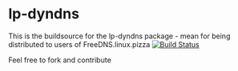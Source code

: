 # lp-dyndns

This is the buildsource for the lp-dyndns package - mean for being distributed to users of FreeDNS.linux.pizza
[![Build Status](https://drone.selea.se/api/badges/jonathan/lp-dyndns/status.svg)](https://drone.selea.se/jonathan/lp-dyndns)

Feel free to fork and contribute
